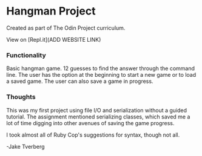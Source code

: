 # Hangman Project

Created as part of The Odin Project curriculum.

View on [Repl.it](ADD WEBSITE LINK)

### Functionality

Basic hangman game. 12 guesses to find the answer through the command line. The user has the option at the beginning to start a new game or to load a saved game. The user can also save a game in progress.

### Thoughts

This was my first project using file I/O and serialization without a guided tutorial. The assignment mentioned serializing classes, which saved me a lot of time digging into other avenues of saving the game progress. 

I took almost all of Ruby Cop's suggestions for syntax, though not all. 

-Jake Tverberg
